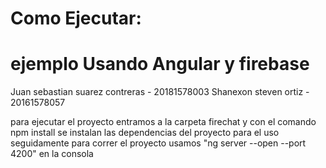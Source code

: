 # Como Ejecutar:
# ejemplo Usando Angular y firebase

Juan sebastian suarez contreras - 20181578003
Shanexon steven ortiz - 20161578057

para ejecutar el proyecto entramos a la carpeta firechat y con el comando npm install se instalan las dependencias del proyecto para el uso
seguidamente para correr el proyecto usamos "ng server --open --port 4200" en la consola